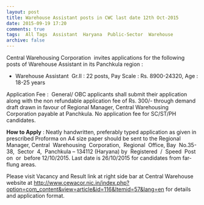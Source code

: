 ```yaml
---
layout: post
title: Warehouse Assistant posts in CWC last date 12th Oct-2015   
date: 2015-09-19 17:20
comments: true
tags:  All Tags  Assistant  Haryana  Public-Sector  Warehouse 
archive: false
---
```

Central Warehousing Corporation  invites applications for the following posts of Warehouse Assistant in its Panchkula region :

- Warehouse Assistant  Gr.II : 22 posts, Pay Scale : Rs. 8900-24320, Age : 18-25 years


Application Fee :  General/ OBC applicants shall submit their application along with the non refundable application fee of Rs. 300/- through demand draft drawn in favour of Regional Manager, Central Warehousing Corporation payable at Panchkula. No application fee for SC/ST/PH candidates. 

**How to Apply** : Neatly handwritten, preferably typed application as given in prescribed Proforma on A4 size paper should be sent to the Regional  Manager, Central  Warehousing  Corporation,  Regional  Office, Bay  No.35-38,  Sector  4,  Panchkula – 134112 (Haryana) by  Registered  /  Speed  Post on  or  before 12/10/2015. Last date is 26/10/2015 for candidates from far-flung areas.


Please visit Vacancy and Result link at right side bar at Central Warehouse website at <http://www.cewacor.nic.in/index.php?option=com_content&view=article&id=116&Itemid=57&lang=en>  for details and application format.
